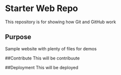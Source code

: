 # Starter Web Repo

This repository is for showing how Git and GitHub work

## Purpose

Sample website with plenty of files for demos


##Contribute
This will be contribuute

##Deployment
This will be deployed
